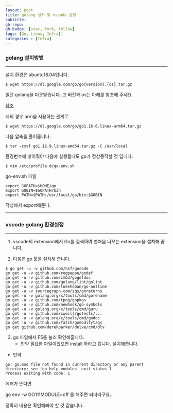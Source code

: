 ```yaml
---
layout: post
title: golang 설치 및 vscode 설정
subtitle: 
gh-repo: 
gh-badge: [star, fork, follow]
tags: [Go, Linux, Infra]]
categories : [Infra]
---
```


### golang 설치방법
---

설치 환경은 ubuntu18.04입니다.  

```
$ wget https://dl.google.com/go/go{version}.{os}.tar.gz
```

일단 golang을 다운받습니다. 고 버전과 os는 아래를 참조해 주세요  

[참조](https://golang.org/dl/)  

저의 경우 arm을 사용하는 관계로   

```
$ wget https://dl.google.com/go/go1.16.6.linux-arm64.tar.gz
```

다음 압축을 풀어줍니다.  

```
$ tar -zxvf go1.12.9.linux-amd64.tar.gz -C /usr/local
```

환경변수에 넣어줘야 다음에 실행될때도 go가 정상동작할 것 입니다.

```
$ vim /etc/profile.d/go-env.sh
```

go-env.sh 파일

```
export GOPATH=$HOME/go                                                           
export GOBIN=$GOPATH/bin                                                         
export PATH=$PATH:/usr/local/go/bin:$GOBIN  
```

작성해서 export해준다.

---

### vscode golang 환경설정

---
1. vscode의 extension에서 Go를 검색하여 맨처음 나오는 extension을 설치해 줍니다.

2. 다음은 go 툴을 설치해 줍니다.

```
$ go get -u -v github.com/nsf/gocode
go get -u -v github.com/rogpeppe/godef
go get -u -v github.com/zmb3/gogetdoc
go get -u -v github.com/golang/lint/golint
go get -u -v github.com/lukehoban/go-outline
go get -u -v sourcegraph.com/sqs/goreturns
go get -u -v golang.org/x/tools/cmd/gorename
go get -u -v github.com/tpng/gopkgs
go get -u -v github.com/newhook/go-symbols
go get -u -v golang.org/x/tools/cmd/guru
go get -u -v github.com/cweill/gotests/...
go get -u -v golang.org/x/tools/cmd/godoc
go get -u -v github.com/fatih/gomodifytags
go get github.com/derekparker/delve/cmd/dlv
```

3. go 파일에서 F5를 눌러 확인해줍니다.
    * 만약 필요한 파일이있으면 install 하라고 뜹니다. 설치해줍니다.

* 만약

```
go: go.mod file not found in current directory or any parent directory; see 'go help modules' exit status 1 
Process exiting with code: 1
```

에러가 뜬다면 

go env -w GO111MODULE=off 를 해주면 되더라구요..

정확히 내용은 확인해봐야 할 것 같습니다.

